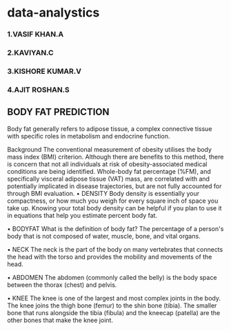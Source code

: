 # data-analystics
### 1.VASIF KHAN.A
### 2.KAVIYAN.C
### 3.KISHORE KUMAR.V
### 4.AJIT ROSHAN.S
## BODY FAT PREDICTION

Body fat generally refers to adipose tissue, a complex connective tissue with specific roles in metabolism and endocrine function.

Background The conventional measurement of obesity utilises the body mass index (BMI) criterion. Although there are benefits to this method, there is concern that not all individuals at risk of obesity-associated medical conditions are being identified. Whole-body fat percentage (%FM), and specifically visceral adipose tissue (VAT) mass, are correlated with and potentially implicated in disease trajectories, but are not fully accounted for through BMI evaluation.
•	DENSITY
Body density is essentially your compactness, or how much you weigh for every square inch of space you take up. Knowing your total body density can be helpful if you plan to use it in equations that help you estimate percent body fat.

•	BODYFAT
What is the definition of body fat?
The percentage of a person's body that is not composed of water, muscle, bone, and vital organs.

•	NECK
The neck is the part of the body on many vertebrates that connects the head with the torso and provides the mobility and movements of the head.

•	ABDOMEN
The abdomen (commonly called the belly) is the body space between the thorax (chest) and pelvis.

•	KNEE
The knee is one of the largest and most complex joints in the body. The knee joins the thigh bone (femur) to the shin bone (tibia). The smaller bone that runs alongside the tibia (fibula) and the kneecap (patella) are the other bones that make the knee joint.




